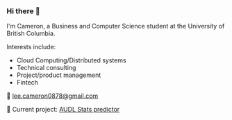 ### Hi there 👋


I'm Cameron, a Business and Computer Science student at the University of British Columbia.

Interests include:
- Cloud Computing/Distributed systems 
- Technical consulting
- Project/product management
- Fintech

💬 lee.cameron0878@gmail.com

🔭 Current project: [AUDL Stats predictor](https://github.com/justpenguins/audl_awards)


<!--
**justpenguins/justpenguins** is a ✨ _special_ ✨ repository because its `README.md` (this file) appears on your GitHub profile.

Here are some ideas to get you started:

- 🔭 I’m currently working on ...
- 🌱 I’m currently learning ...
- 👯 I’m looking to collaborate on ...
- 🤔 I’m looking for help with ...
- 💬 Ask me about ...
- 😄 Pronouns: ...
- ⚡ Fun fact: ...
-->
